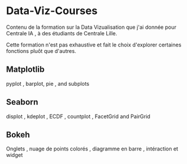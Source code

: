 # Data-Viz-Courses
Contenu de la formation sur la Data Vizualisation que j'ai donnée pour Centrale IA , à des étudiants de Centrale Lille. 

Cette formation n'est pas exhaustive et fait le choix d'explorer certaines fonctions pluôt que d'autres. 


## Matplotlib 
pyplot , barplot, pie , and subplots

## Seaborn
displot , kdeplot , ECDF , countplot , FacetGrid and PairGrid 

## Bokeh 
Onglets , nuage de points colorés , diagramme en barre , intéraction  et widget
